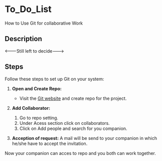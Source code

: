# To_Do_List

How to Use Git for collaborative Work

## Description

<---Still left to decide--->

## Steps

Follow these steps to set up Git on your system:

1. **Open and Create Repo:**
    - Visit the [Git website](https://github.com/) and create repo for the project.

2. **Add Collaborator:**
   1. Go to repo setting.
   2. Under Acess section click on collaborators.
   3. Click on Add people and search for you companion.

3. **Acception of request:**
   A mail will be send to your companion in which he/she have to accept the invitation.

Now your companion can acces to repo and you both can work together.
